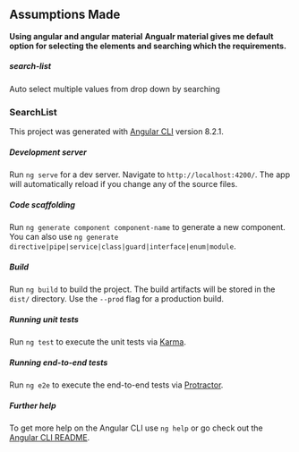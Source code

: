 
## Assumptions Made

**Using angular and angular material**
**Angualr material gives me default option for selecting the elements and searching which the requirements.**

##### search-list
Auto select multiple values from drop down by searching


### SearchList

This project was generated with [Angular CLI](https://github.com/angular/angular-cli) version 8.2.1.

##### Development server

Run `ng serve` for a dev server. Navigate to `http://localhost:4200/`. The app will automatically reload if you change any of the source files.

##### Code scaffolding

Run `ng generate component component-name` to generate a new component. You can also use `ng generate directive|pipe|service|class|guard|interface|enum|module`.

##### Build

Run `ng build` to build the project. The build artifacts will be stored in the `dist/` directory. Use the `--prod` flag for a production build.

##### Running unit tests

Run `ng test` to execute the unit tests via [Karma](https://karma-runner.github.io).

##### Running end-to-end tests

Run `ng e2e` to execute the end-to-end tests via [Protractor](http://www.protractortest.org/).

##### Further help

To get more help on the Angular CLI use `ng help` or go check out the [Angular CLI README](https://github.com/angular/angular-cli/blob/master/README.md).
